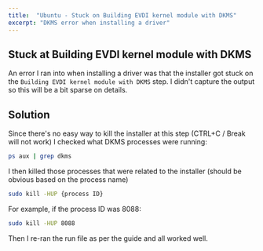 ```yaml
---
title:  "Ubuntu - Stuck on Building EVDI kernel module with DKMS"
excerpt: "DKMS error when installing a driver"
---
```


## Stuck at Building EVDI kernel module with DKMS
An error I ran into when installing a driver was that the installer got stuck on the `Building EVDI kernel module with DKMS` step. I didn't capture the output so this will be a bit sparse on details.

## Solution

Since there's no easy way to kill the installer at this step (CTRL+C / Break will not work) I checked what DKMS processes were running:

```bash
ps aux | grep dkms
```

I then killed those processes that were related to the installer (should be obvious based on the process name)

```bash
sudo kill -HUP {process ID}
```

For example, if the process ID was 8088:

```bash
sudo kill -HUP 8088
```

Then I re-ran the run file as per the guide and all worked well.
